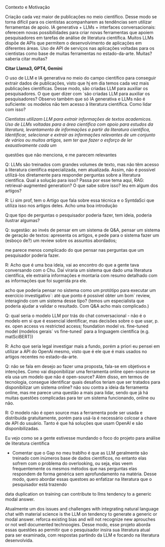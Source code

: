 Contexto e Motivação

Criação cada vez maior de publicações no meio científico. Desse modo se torna difícil para os cientistas acompanharem as tendências sem utilizar ferramentas de apoio. IA generativa + LLMs + interfaces conversacionais: oferecem novas possibilidades para criar novas ferramentas que apoiem pesquisadores em tarefas de análise de literatura científica.
Muitos LLMs dispõe de APIs que permitem o desenvolvimento de aplicações em diferentes áreas. Uso de API de serviços nas aplicações voltadas para os cientistas como base de muitas ferramentas no estado-da-arte. Muitas? saberia citar muitas?

**Citar Llama3, GPT4, Gemini**

O uso de LLM e IA generativa no meio do campo científico para conseguir extrair dados de publicações, visto que hj em dia temos cada vez mais publicações científicas. Desse modo, são criadas LLM para auxiliar os pesquisadores. O que quer dizer com `são criadas LLM para auxiliar os pesquisadores? Observo também que só IA generativa e LLMs não é suficiente: os modelos não tem acesso à literatura científica. Como lidar com isso?

*Cientistas utilizam LLM para extrair informações de textos academicos. Uso de LLMs voltadas para a área cientifica com apoio para estudos da literatura, levantamento de informações a partir da literatura científica, Identificar, selecionar e extrair as informações relevantes de um conjunto de vários ou muitos artigos, sem ter que fazer o esforço de ler exaustivamente cada um*

questões que não menciona, e me parecem relevantes

Q: LLMs são treinados com grandes volumes de texto, mas não têm acesso à literatura científica especializada, nem atualizada. Assim, não é possível utilizá-los diretamente para responder perguntas sobre a literatura científica. Qual a solução para isso? Passa por esse tema aqui, RAG: retrieval-augmented generation? O que sabe sobre isso? leu em algum dos artigos?

R: Li sim prof, tem o Artigo que fala sobre essa técnica e o SyntdaSci que utiliza isso nos artigos deles.
Acho uma boa introdução 

Q:que tipo de perguntas o pesquisador poderia fazer, tem ideia, poderia ilustrar algumas?

Q: sugestão: ao invés de pensar em um sistema de Q&A, pensar um sistema de geração de textos: apresenta os artigos, e pede para o sistema fazer um (esboço de?) um review sobre os assuntos abordados;

me parece menos complicado do que pensar nas perguntas que um pesquisador poderia fazer.

R: Acho que é uma boa ideia, vai ao encontro do que a gente tava conversando com o Chu. Daí viraria um sistema que dado uma literatura científica, ele extrairia informações e montaria com resumo detalhado com as informações que foi sugerida pra ele.


acho que poderia pensar no sistema como um protótipo para executar um exercício investigativo´: até que ponto é possível obter um bom´ review, interagindo com um sistema desse tipo? (temos um especialista que poderia ajudar a validar o resultado. Com Q&A acho mais complicado.)

Q: qual seria o modelo LLM por trás do chat conversacional - não é o modelo em si que é essencial identificar, mas decisões sobre o que usar, p. ex. open access vs restricted access; foundation model vs. fine-tuned model (modelos gerais´ vs fine-tuned´ para a linguagem científica (e.g. matSciBERT))

R: Acho que seria legal investigar mais a fundo, porém a priori eu pensei em utilizar a API do OpenAi mesmo, visto que é ele que é mais usados no artigos recentes no estado-da-arte.

Q: não se fala em desejo ao fazer uma proposta, fala-se em objetivos e intenções. Como vai disponibilizar uma ferramenta online open-source se ela usa um modelo que não é open-source? Além disso, em termos de tecnologia, consegue  identificar quais desafios teriam que ser tratados para disponibilizar um sistema online? não sou contra a ideia da ferramenta online, mas me parece uma questão a mais para lidar, sendo que já há muitas questões complicadas para ter um sistema funcionando, online ou não. 

R: O modelo não é open source mas a ferramenta pode ser usada e distribuida gratuitamente, porém para usá-la é necessário colcoar a chave de API do usuário. Tanto é que há soluções que usam OpenAI e são disponibilizadas. 

Eu vejo como se a gente estivesse mundando o foco do projeto para análise de literatura cientifica

- Comentar que o Gap no meu trablho é que as LLM geralmente são treinado com inúmeros base de dados científicos, no entanto elas sofrem com o problema do overlooking, ou seja, elas veem frequentemente os mesmos métodos que nas perguntas elas respondem de forma genérica sem aprofundamento na matéria. Desse modo, quero abordar essas questoes ao enfatizar na literatura que o pesquisador está trazendo

data duplication on training can contribute to llms tendency to a generic modal answer.

Atualmente um dos issues and challenges with integrating natural language chat with material science is the LLM on tendency to generate a generic or modal answer. reforca existing bias and will not recognize new aprouches or not well documented technoogies. Desse modo, esse projeto aborda essas questões ao permitir que o pesquisador insira sua literatura atual para ser examinada, com respostas partindo da LLM e focando na literatura desenvolvida.